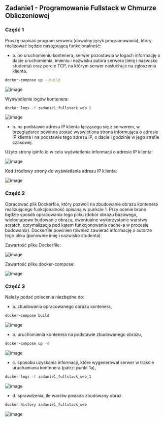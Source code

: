 ## Zadanie1 - Programowanie Fullstack w Chmurze Obliczeniowej
### Część 1

Proszę napisać program serwera (dowolny język programowania), który realizować będzie
następującą funkcjonalność:
- a. po uruchomieniu kontenera, serwer pozostawia w logach informację o dacie
uruchomienia, imieniu i nazwisku autora serwera (imię i nazwisko studenta) oraz porcie
TCP, na którym serwer nasłuchuje na zgłoszenia klienta.

```bash
docker-compose up --build
```
![image](https://user-images.githubusercontent.com/62160228/172490634-cffc658c-cd9b-4c1f-810b-6db854782cc1.png)

Wyświetlenie logów kontenera:

```bash
docker logs -f zadanie1_fullstack_web_1
```
![image](https://user-images.githubusercontent.com/62160228/172490653-0289a09c-47ed-4af3-9bfb-535528503673.png)


- b. na podstawie adresu IP klienta łączącego się z serwerem, w przeglądarce powinna zostać
wyświetlona strona informująca o adresie IP klienta i na podstawie tego adresu IP, o dacie
i godzinie w jego strefie czasowej. 

Użyto strony ipinfo.io w celu wyświetlenia informacji o adresie IP klienta:

![image](https://user-images.githubusercontent.com/62160228/172487844-464b7b73-0987-4af3-8b59-41abedd8d165.png)

Kod źródłowy strony do wyświetlania adresu IP klienta:

![image](https://user-images.githubusercontent.com/62160228/172488188-c78498d5-1014-46cd-b64a-290abef53c14.png)

### Część 2

Opracować plik Dockerfile, który pozwoli na zbudowanie obrazu kontenera realizującego
funkcjonalność opisaną w punkcie 1. Przy ocenie brane będzie sposób opracowania tego pliku
(dobór obrazu bazowego, wieloetapowe budowanie obrazu, ewentualne wykorzystanie warstwy
scratch, optymalizacja pod kątem funkcjonowania cache-a w procesie budowania). Dockerfile
powinien również zawierać informację o autorze tego pliku (ponownie imię i nazwisko studenta).

Zawartość pliku Dockerfile:

![image](https://user-images.githubusercontent.com/62160228/172489061-a6c18e77-e072-4139-af6b-031e24da38a4.png)

Zawartość pliku docker-compose:

![image](https://user-images.githubusercontent.com/62160228/172488759-8f2e6092-3ac3-49f0-a2cf-9ebaad1e92ed.png)

### Część 3

Należy podać polecenia niezbędne do:
- a. zbudowania opracowanego obrazu kontenera,

```bash
docker-compose build
```

![image](https://user-images.githubusercontent.com/62160228/172490122-d047558f-f11d-488c-9b27-bf23db2e90a7.png)

- b. uruchomienia kontenera na podstawie zbudowanego obrazu,

```bash
docker-compose up -d
```

![image](https://user-images.githubusercontent.com/62160228/172490490-4f2fd811-5e61-4d4c-b773-107e38d5eb32.png)

- c. sposobu uzyskania informacji, które wygenerował serwer w trakcie uruchamiana kontenera
(patrz: punkt 1a),

```bash
docker logs -f zadanie1_fullstack_web_1
```

![image](https://user-images.githubusercontent.com/62160228/172490508-62003ccb-d56c-4533-82a3-ad5fa89dba69.png)

- d. sprawdzenia, ile warstw posiada zbudowany obraz.

```bash
docker history zadanie1_fullstack_web
```

![image](https://user-images.githubusercontent.com/62160228/172490527-db2853f3-0e29-4419-9b64-ddfda5ebf17f.png)




